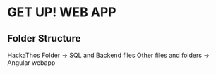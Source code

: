 # GET UP! WEB APP

## Folder Structure
HackaThos Folder -> SQL and Backend files
Other files and folders -> Angular webapp
